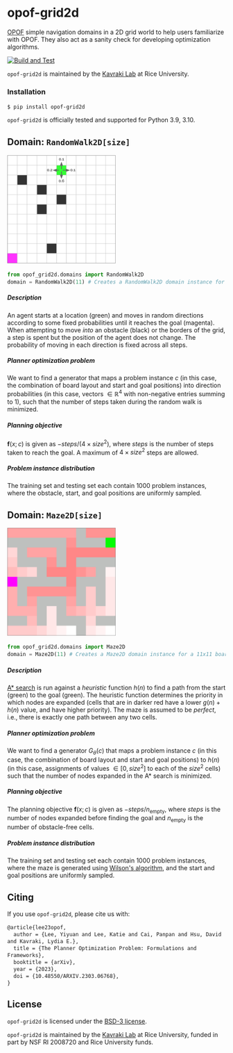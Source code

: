 # opof-grid2d

[OPOF](https://github.com/opoframework/opof) simple navigation domains in a 2D grid world to help users familiarize with OPOF. They also act as a sanity check for developing optimization algorithms.

[![Build and Test](https://github.com/opoframework/opof-grid2d/actions/workflows/build_and_test.yml/badge.svg)](https://github.com/opoframework/opof-grid2d/actions/workflows/build_and_test.yml)

`opof-grid2d` is maintained by the [Kavraki Lab](https://www.kavrakilab.org/) at Rice University.

### Installation
```console
$ pip install opof-grid2d
```

`opof-grid2d` is officially tested and supported for Python 3.9, 3.10.

## Domain: `RandomWalk2D[size]`
<p align="left">
    <img src="https://github.com/opoframework/opof-grid2d/blob/master/docs/_static/img/random_walk2d.svg?raw=true" width="250px"/>
</p>

```python
from opof_grid2d.domains import RandomWalk2D
domain = RandomWalk2D(11) # Creates a RandomWalk2D domain instance for a 11x11 board.
```

##### Description
An agent starts at a location (green) and moves in random directions according to some fixed probabilities until it reaches the goal (magenta). 
When attempting to move _into_ an obstacle (black) or the borders of the grid, a step is spent but the position of the agent does not change. 
The probability of moving in each direction is fixed across all steps. 

##### Planner optimization problem
We want to find a generator that maps a problem instance $c$ (in this case, the combination of board layout and start and goal positions) into direction probabilities (in this case, vectors $\in \mathbb{R}^4$ with non-negative entries summing to $1$), such that the number of steps taken during the random 
walk is minimized.

##### Planning objective
$\boldsymbol{f}(x; c)$ is given as $- steps / (4 \times size^2)$, where $steps$ is the number of steps taken to reach the goal. A maximum of $4 \times size^2$ steps are allowed.

##### Problem instance distribution
The training set and testing set each contain $1000$ problem instances, where the obstacle, start, and goal positions 
are uniformly sampled. 

## Domain: `Maze2D[size]`
<p align="left">
    <img src="https://github.com/opoframework/opof-grid2d/blob/master/docs/_static/img/maze2d.svg?raw=true" width="250px"/>
</p>

```python
from opof_grid2d.domains import Maze2D
domain = Maze2D(11) # Creates a Maze2D domain instance for a 11x11 board.
```

##### Description
[A* search](https://en.wikipedia.org/wiki/A*_search_algorithm) is run against a _heuristic_ function $h(n)$ to find a path from the start (green) to the goal (green). The heuristic function determines the priority in which nodes are expanded (cells that are in darker red have a lower $g(n) + h(n)$ value, and have higher priority). The maze is assumed to be _perfect_, i.e., there is exactly one path between any two cells. 

##### Planner optimization problem
We want to find a generator $G_\theta(c)$ that maps a problem instance $c$ (in this case, the combination of board layout and start and goal positions) to $h(n)$ (in this case, assignments of values $\in [0, size^2]$ to each of the $size^2$ cells) such that the number of nodes expanded in the A* search is minimized. 

##### Planning objective
The planning objective $\boldsymbol{f}(x; c)$ is given as $- steps / n_{\mathrm{empty}}$, where $steps$ is the number of nodes expanded before finding the goal and $n_{\mathrm{empty}}$ is the number of obstacle-free cells. 

##### Problem instance distribution
The training set and testing set each contain $1000$ problem instances, where the maze is generated using [Wilson's algorithm](https://dl.acm.org/doi/10.1145/237814.237880), and the start and goal positions are uniformly sampled.


## Citing
If you use `opof-grid2d`, please cite us with:

```
@article{lee23opof,
  author = {Lee, Yiyuan and Lee, Katie and Cai, Panpan and Hsu, David and Kavraki, Lydia E.},
  title = {The Planner Optimization Problem: Formulations and Frameworks},
  booktitle = {arXiv},
  year = {2023},
  doi = {10.48550/ARXIV.2303.06768},
}
```

## License

`opof-grid2d` is licensed under the [BSD-3 license](https://github.com/opoframework/opof-grid2d/blob/master/LICENSE.md).

`opof-grid2d` is maintained by the [Kavraki Lab](https://www.kavrakilab.org/) at Rice University, funded in part by NSF RI 2008720 and Rice University funds.
